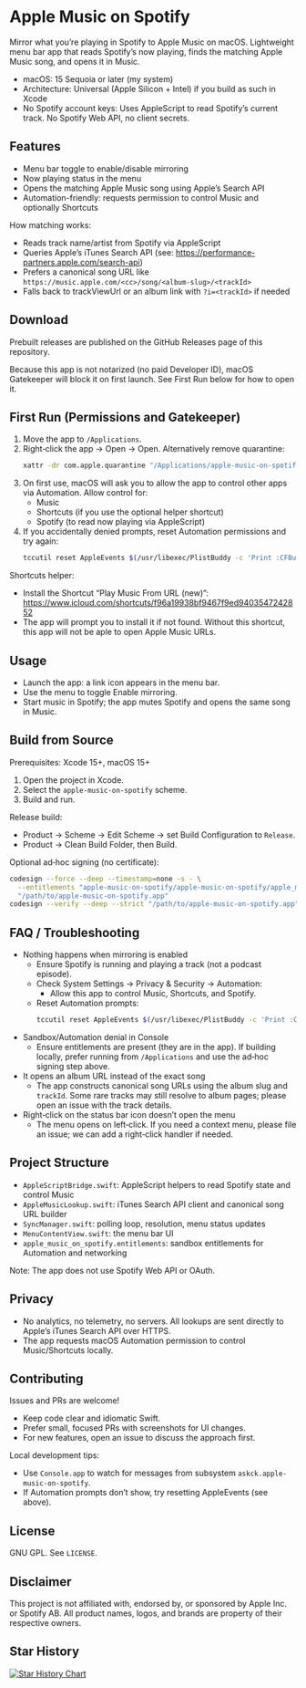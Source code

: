 # Apple Music on Spotify

Mirror what you’re playing in Spotify to Apple Music on macOS. Lightweight menu bar app that reads Spotify’s now playing, finds the matching Apple Music song, and opens it in Music.

- macOS: 15 Sequoia or later (my system)
- Architecture: Universal (Apple Silicon + Intel) if you build as such in Xcode
- No Spotify account keys: Uses AppleScript to read Spotify’s current track. No Spotify Web API, no client secrets.

## Features
- Menu bar toggle to enable/disable mirroring
- Now playing status in the menu
- Opens the matching Apple Music song using Apple’s Search API
- Automation-friendly: requests permission to control Music and optionally Shortcuts

How matching works:
- Reads track name/artist from Spotify via AppleScript
- Queries Apple’s iTunes Search API (see: https://performance-partners.apple.com/search-api)
- Prefers a canonical song URL like `https://music.apple.com/<cc>/song/<album-slug>/<trackId>`
- Falls back to trackViewUrl or an album link with `?i=<trackId>` if needed

## Download
Prebuilt releases are published on the GitHub Releases page of this repository.

Because this app is not notarized (no paid Developer ID), macOS Gatekeeper will block it on first launch. See First Run below for how to open it.

## First Run (Permissions and Gatekeeper)
1. Move the app to `/Applications`.
2. Right‑click the app → Open → Open. Alternatively remove quarantine:
   ```bash
   xattr -dr com.apple.quarantine "/Applications/apple-music-on-spotify.app"
   ```
3. On first use, macOS will ask you to allow the app to control other apps via Automation. Allow control for:
   - Music
   - Shortcuts (if you use the optional helper shortcut)
   - Spotify (to read now playing via AppleScript)
4. If you accidentally denied prompts, reset Automation permissions and try again:
   ```bash
   tccutil reset AppleEvents $(/usr/libexec/PlistBuddy -c 'Print :CFBundleIdentifier' "apple-music-on-spotify/apple-music-on-spotify/Info.plist")
   ```

Shortcuts helper:
- Install the Shortcut “Play Music From URL (new)”: https://www.icloud.com/shortcuts/f96a19938bf9467f9ed9403547242852
- The app will prompt you to install it if not found. Without this shortcut, this app will not be aple to open Apple Music URLs.

## Usage
- Launch the app: a link icon appears in the menu bar.
- Use the menu to toggle Enable mirroring.
- Start music in Spotify; the app mutes Spotify and opens the same song in Music.

## Build from Source
Prerequisites: Xcode 15+, macOS 15+

1. Open the project in Xcode.
2. Select the `apple-music-on-spotify` scheme.
3. Build and run.

Release build:
- Product → Scheme → Edit Scheme → set Build Configuration to `Release`.
- Product → Clean Build Folder, then Build.

Optional ad‑hoc signing (no certificate):
```bash
codesign --force --deep --timestamp=none -s - \
  --entitlements "apple-music-on-spotify/apple-music-on-spotify/apple_music_on_spotify.entitlements" \
  "/path/to/apple-music-on-spotify.app"
codesign --verify --deep --strict "/path/to/apple-music-on-spotify.app"
```

## FAQ / Troubleshooting
- Nothing happens when mirroring is enabled
  - Ensure Spotify is running and playing a track (not a podcast episode).
  - Check System Settings → Privacy & Security → Automation:
    - Allow this app to control Music, Shortcuts, and Spotify.
  - Reset Automation prompts:
    ```bash
    tccutil reset AppleEvents $(/usr/libexec/PlistBuddy -c 'Print :CFBundleIdentifier' "apple-music-on-spotify/apple-music-on-spotify/Info.plist")
    ```
- Sandbox/Automation denial in Console
  - Ensure entitlements are present (they are in the app). If building locally, prefer running from `/Applications` and use the ad‑hoc signing step above.
- It opens an album URL instead of the exact song
  - The app constructs canonical song URLs using the album slug and `trackId`. Some rare tracks may still resolve to album pages; please open an issue with the track details.
- Right‑click on the status bar icon doesn’t open the menu
  - The menu opens on left‑click. If you need a context menu, please file an issue; we can add a right‑click handler if needed.

## Project Structure
- `AppleScriptBridge.swift`: AppleScript helpers to read Spotify state and control Music
- `AppleMusicLookup.swift`: iTunes Search API client and canonical song URL builder
- `SyncManager.swift`: polling loop, resolution, menu status updates
- `MenuContentView.swift`: the menu bar UI
- `apple_music_on_spotify.entitlements`: sandbox entitlements for Automation and networking

Note: The app does not use Spotify Web API or OAuth.

## Privacy
- No analytics, no telemetry, no servers. All lookups are sent directly to Apple’s iTunes Search API over HTTPS.
- The app requests macOS Automation permission to control Music/Shortcuts locally.

## Contributing
Issues and PRs are welcome!
- Keep code clear and idiomatic Swift.
- Prefer small, focused PRs with screenshots for UI changes.
- For new features, open an issue to discuss the approach first.

Local development tips:
- Use `Console.app` to watch for messages from subsystem `askck.apple-music-on-spotify`.
- If Automation prompts don’t show, try resetting AppleEvents (see above).

## License
GNU GPL. See `LICENSE`.

## Disclaimer
This project is not affiliated with, endorsed by, or sponsored by Apple Inc. or Spotify AB. All product names, logos, and brands are property of their respective owners.

## Star History

[![Star History Chart](https://api.star-history.com/svg?repos=askck/amos&type=Date)](https://www.star-history.com/#askck/amos&Date)